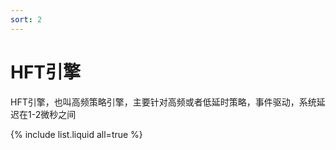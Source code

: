 ```yaml
---
sort: 2
---
```


# HFT引擎

HFT引擎，也叫高频策略引擎，主要针对高频或者低延时策略，事件驱动，系统延迟在1-2微秒之间

{% include list.liquid all=true %}
